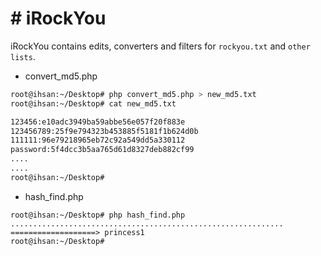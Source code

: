 # # iRockYou

iRockYou contains edits, converters and filters for `rockyou.txt` and `other lists`.

* convert_md5.php
```bash
root@ihsan:~/Desktop# php convert_md5.php > new_md5.txt
root@ihsan:~/Desktop# cat new_md5.txt

123456:e10adc3949ba59abbe56e057f20f883e
123456789:25f9e794323b453885f5181f1b624d0b
111111:96e79218965eb72c92a549dd5a330112
password:5f4dcc3b5aa765d61d8327deb882cf99
....
....
root@ihsan:~/Desktop#
```

* hash_find.php
```
root@ihsan:~/Desktop# php hash_find.php
.............................................................
===================> princess1
root@ihsan:~/Desktop#
```